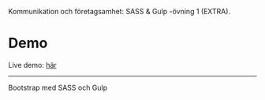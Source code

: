 Kommunikation och företagsamhet: SASS & Gulp -övning 1 (EXTRA).

# Demo
Live demo: [här](https://dvard.github.io/SASS_Upg_1/src)

___

Bootstrap med SASS och Gulp
